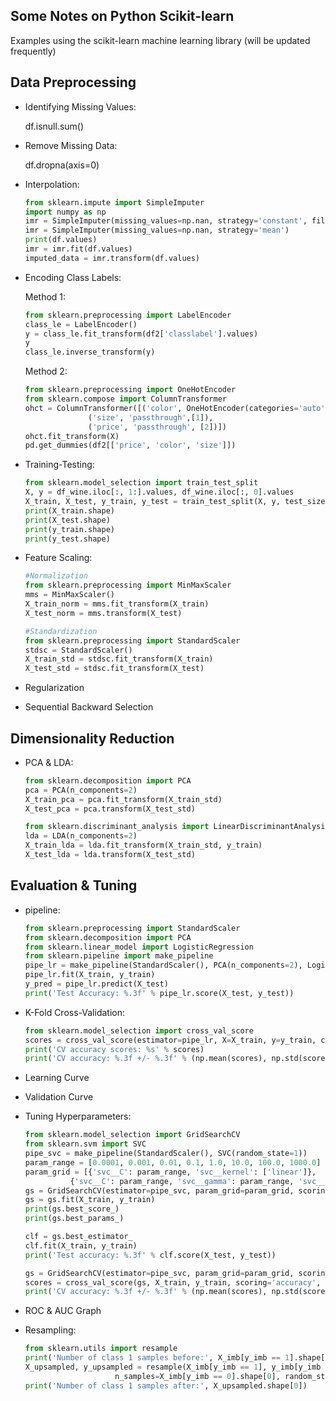 ## Some Notes on Python Scikit-learn
Examples using the scikit-learn machine learning library (will be updated frequently)


## Data Preprocessing
  - Identifying Missing Values:
  
	df.isnull.sum()
	
  - Remove Missing Data:
  
	df.dropna(axis=0)
	
  - Interpolation:
    ```python
	from sklearn.impute import SimpleImputer
	import numpy as np
	imr = SimpleImputer(missing_values=np.nan, strategy='constant', fill_value=42)
	imr = SimpleImputer(missing_values=np.nan, strategy='mean')
	print(df.values)
	imr = imr.fit(df.values)
	imputed_data = imr.transform(df.values)
	```
  - Encoding Class Labels:
  
    Method 1:
    ```python
	from sklearn.preprocessing import LabelEncoder
	class_le = LabelEncoder()
	y = class_le.fit_transform(df2['classlabel'].values)
	y
	class_le.inverse_transform(y)
	```
    Method 2:
    ```python
	from sklearn.preprocessing import OneHotEncoder
	from sklearn.compose import ColumnTransformer
	ohct = ColumnTransformer([('color', OneHotEncoder(categories='auto'), [0]), 
				  ('size', 'passthrough',[1]), 
				  ('price', 'passthrough', [2])])
	ohct.fit_transform(X)	
	pd.get_dummies(df2[['price', 'color', 'size']])
	```
  - Training-Testing:
    ```python
	from sklearn.model_selection import train_test_split
	X, y = df_wine.iloc[:, 1:].values, df_wine.iloc[:, 0].values
	X_train, X_test, y_train, y_test = train_test_split(X, y, test_size=0.3, random_state=0, stratify=y)
	print(X_train.shape)
	print(X_test.shape)
	print(y_train.shape)
	print(y_test.shape)
	```
  - Feature Scaling:
    ```python
 	#Normalization
	from sklearn.preprocessing import MinMaxScaler
	mms = MinMaxScaler()
	X_train_norm = mms.fit_transform(X_train)
	X_test_norm = mms.transform(X_test)
	
	#Standardization
	from sklearn.preprocessing import StandardScaler
	stdsc = StandardScaler()
	X_train_std = stdsc.fit_transform(X_train)
	X_test_std = stdsc.fit_transform(X_test)
	```
  - Regularization
  
  - Sequential Backward Selection
  
## Dimensionality Reduction
  - PCA & LDA:
    ```python
	from sklearn.decomposition import PCA
	pca = PCA(n_components=2)
	X_train_pca = pca.fit_transform(X_train_std)
	X_test_pca = pca.transform(X_test_std)
	
	from sklearn.discriminant_analysis import LinearDiscriminantAnalysis as LDA
	lda = LDA(n_components=2)
	X_train_lda = lda.fit_transform(X_train_std, y_train)
	X_test_lda = lda.transform(X_test_std)
	```

## Evaluation & Tuning
  - pipeline:
    ```python
	from sklearn.preprocessing import StandardScaler
	from sklearn.decomposition import PCA
	from sklearn.linear_model import LogisticRegression
	from sklearn.pipeline import make_pipeline
	pipe_lr = make_pipeline(StandardScaler(), PCA(n_components=2), LogisticRegression(random_state=1, solver='lbfgs'))
	pipe_lr.fit(X_train, y_train)
	y_pred = pipe_lr.predict(X_test)
	print('Test Accuracy: %.3f' % pipe_lr.score(X_test, y_test))
	```
  - K-Fold Cross-Validation:
    ```python
	from sklearn.model_selection import cross_val_score
	scores = cross_val_score(estimator=pipe_lr, X=X_train, y=y_train, cv=10, n_jobs=1)
	print('CV accuracy scores: %s' % scores)
	print('CV accuracy: %.3f +/- %.3f' % (np.mean(scores), np.std(scores)))
	```
  - Learning Curve
  
  - Validation Curve
  
  - Tuning Hyperparameters:
    ```python
	from sklearn.model_selection import GridSearchCV
	from sklearn.svm import SVC
	pipe_svc = make_pipeline(StandardScaler(), SVC(random_state=1))
	param_range = [0.0001, 0.001, 0.01, 0.1, 1.0, 10.0, 100.0, 1000.0]
	param_grid = [{'svc__C': param_range, 'svc__kernel': ['linear']}, 
		      {'svc__C': param_range, 'svc__gamma': param_range, 'svc__kernel': ['rbf']}]
	gs = GridSearchCV(estimator=pipe_svc, param_grid=param_grid, scoring='accuracy', cv=10, n_jobs=1)
	gs = gs.fit(X_train, y_train)
	print(gs.best_score_)
	print(gs.best_params_)
	
	clf = gs.best_estimator_
	clf.fit(X_train, y_train)
	print('Test accuracy: %.3f' % clf.score(X_test, y_test))
	
	gs = GridSearchCV(estimator=pipe_svc, param_grid=param_grid, scoring='accuracy', cv=2)
	scores = cross_val_score(gs, X_train, y_train, scoring='accuracy', cv=5)
	print('CV accuracy: %.3f +/- %.3f' % (np.mean(scores), np.std(scores)))
	```
  - ROC & AUC Graph
  - Resampling:
    ```python
	from sklearn.utils import resample
	print('Number of class 1 samples before:', X_imb[y_imb == 1].shape[0])
	X_upsampled, y_upsampled = resample(X_imb[y_imb == 1], y_imb[y_imb == 1], replace=True,
					    n_samples=X_imb[y_imb == 0].shape[0], random_state=123)
	print('Number of class 1 samples after:', X_upsampled.shape[0])
	```
